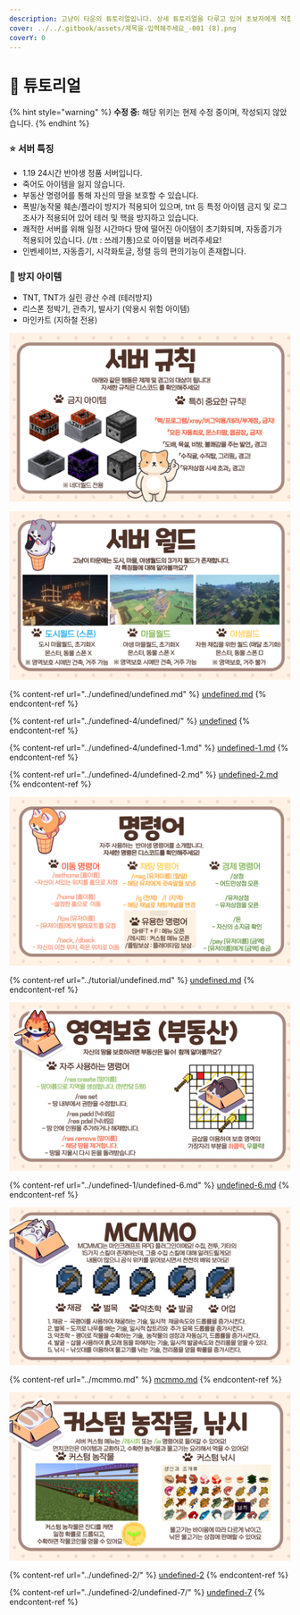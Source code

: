 ```yaml
---
description: 고냥이 타운의 튜토리얼입니다. 상세 튜토리얼을 다루고 있어 초보자에게 적합합니다.
cover: ../../.gitbook/assets/제목을-입력해주세요_-001 (8).png
coverY: 0
---
```


# 🌟 튜토리얼

{% hint style="warning" %}
**수정 중:** 해당 위키는 현제 수정 중이며, 작성되지 않았습니다.
{% endhint %}

### ⭐ 서버 특징&#x20;

* 1.19 24시간 반야생 정품 서버입니다.&#x20;
* 죽어도 아이템을 잃지 않습니다.
* 부동산 명령어를 통해 자신의 땅을 보호할 수 있습니다.&#x20;
* 폭발/농작물 훼손/플라이 방지가 적용되어 있으며, tnt 등 특정 아이템 금지 및 로그조사가 적용되어 있어 테러 및 핵을 방지하고 있습니다.&#x20;
* 쾌적한 서버를 위해 일정 시간마다 땅에 떨어진 아이템이 초기화되며, 자동줍기가 적용되어 있습니다. (/tt : 쓰레기통)으로 아이템을 버려주세요!
* 인벤세이브, 자동줍기, 시각화토글, 정렬 등의 편의기능이 존재합니다.

### &#x20;🚫 방지 아이템

* TNT, TNT가 실린 광산 수레 (테러방지)
* 리스폰 정박기, 관측기, 발사기 (악용시 위험 아이템)
* 마인카트 (지하철 전용)&#x20;

![](<../../.gitbook/assets/005 (1).png>)

![](../../.gitbook/assets/006.png)

{% content-ref url="../undefined/undefined.md" %}
[undefined.md](../undefined/undefined.md)
{% endcontent-ref %}

{% content-ref url="../undefined-4/undefined/" %}
[undefined](../undefined-4/undefined/)
{% endcontent-ref %}

{% content-ref url="../undefined-4/undefined-1.md" %}
[undefined-1.md](../undefined-4/undefined-1.md)
{% endcontent-ref %}

{% content-ref url="../undefined-4/undefined-2.md" %}
[undefined-2.md](../undefined-4/undefined-2.md)
{% endcontent-ref %}

![](../../.gitbook/assets/007.png)

{% content-ref url="../tutorial/undefined.md" %}
[undefined.md](../tutorial/undefined.md)
{% endcontent-ref %}

![](<../../.gitbook/assets/008 (2).png>)

{% content-ref url="../undefined-1/undefined-6.md" %}
[undefined-6.md](../undefined-1/undefined-6.md)
{% endcontent-ref %}

![](../../.gitbook/assets/009.png)

{% content-ref url="../mcmmo.md" %}
[mcmmo.md](../mcmmo.md)
{% endcontent-ref %}

![](<../../.gitbook/assets/010 (1).png>)

{% content-ref url="../undefined-2/" %}
[undefined-2](../undefined-2/)
{% endcontent-ref %}

{% content-ref url="../undefined-2/undefined-7/" %}
[undefined-7](../undefined-2/undefined-7/)
{% endcontent-ref %}
